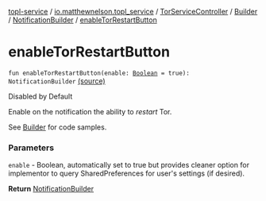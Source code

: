 [topl-service](../../../../index.md) / [io.matthewnelson.topl_service](../../../index.md) / [TorServiceController](../../index.md) / [Builder](../index.md) / [NotificationBuilder](index.md) / [enableTorRestartButton](./enable-tor-restart-button.md)

# enableTorRestartButton

`fun enableTorRestartButton(enable: `[`Boolean`](https://kotlinlang.org/api/latest/jvm/stdlib/kotlin/-boolean/index.html)` = true): NotificationBuilder` [(source)](https://github.com/05nelsonm/TorOnionProxyLibrary-Android/blob/master/topl-service/src/main/java/io/matthewnelson/topl_service/TorServiceController.kt#L330)

Disabled by Default

Enable on the notification the ability to *restart* Tor.

See [Builder](../index.md) for code samples.

### Parameters

`enable` - Boolean, automatically set to true but provides cleaner option
for implementor to query SharedPreferences for user's settings (if desired).

**Return**
[NotificationBuilder](index.md)

